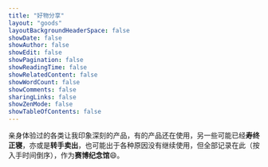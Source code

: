 ```yaml
---
title: "好物分享"
layout: "goods"
layoutBackgroundHeaderSpace: false
showDate: false
showAuthor: false
showEdit: false
showPagination: false
showReadingTime: false
showRelatedContent: false
showWordCount: false
showComments: false
sharingLinks: false
showZenMode: false
showTableOfContents: false
---
```


亲身体验过的各类让我印象深刻的产品，有的产品还在使用，另一些可能已经**寿终正寝**，亦或是**转手卖出**，也可能出于各种原因没有继续使用，但全部记录在此（按入手时间倒序），作为**赛博纪念馆**😄。
